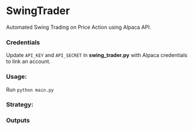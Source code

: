 # SwingTrader
Automated Swing Trading on Price Action using Alpaca API. 

### Credentials
Update 
```API_KEY``` and ```API_SECRET``` in **swing_trader.py** with Alpaca credentials to link an account.

### Usage:
Run ```python main.py```

### Strategy:


### Outputs

